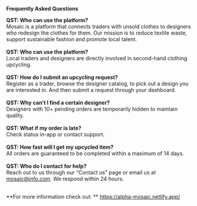 **Frequently Asked Questions**

**QST: Who can use the platform?**<br>
Mosaic is a platform that connects traders with unsold clothes to designers who redesign the clothes for them. Our mission is to reduce textile waste, support sustainable fashion and promote local talent.<br><br>
**QST: Who can use the platform?**<br>
Local traders and designers are directly involved in second-hand clothing upcycling.<br> <br>
**QST: How do I submit an upcycling request?**<br>
Register as a trader, browse the designer catalog, to pick out a design you are interested in. And then submit a request through your dashboard.<br><br>
**QST: Why can’t I find a certain designer?**<br>
Designers with 10+ pending orders are temporarily hidden to maintain quality.<br><br>
**QST: What if my order is late?**<br>
Check status in-app or contact support.<br><br>
**QST: How fast will I get my upcycled item?**<br>
All orders are guaranteed to be completed within a maximum of 14 days.<br><br>
**QST: Who do I contact for help?**<br>
Reach out to us through our “Contact us” page or email us at mosaic@info.com. We respond within 24 hours. <br><br>

**For more information check out: ** https://alpha-mosaic.netlify.app/ 

